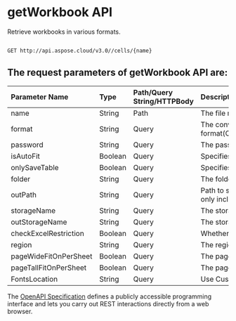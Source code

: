 # **getWorkbook API**

Retrieve workbooks in various formats. 

```bash

GET http://api.aspose.cloud/v3.0//cells/{name}

```

## The request parameters of **getWorkbook** API are: 

| Parameter Name | Type | Path/Query String/HTTPBody | Description | 
| :- | :- | :- |:- | 
|name|String|Path|The file name.|
|format|String|Query|The conversion format(CSV/XLS/HTML/MHTML/ODS/PDF/XML/TXT/TIFF/XLSB/XLSM/XLSX/XLTM/XLTX/XPS/PNG/JPG/JPEG/GIF/EMF/BMP/MD[Markdown]/Numbers).|
|password|String|Query|The password needed to open an Excel file.|
|isAutoFit|Boolean|Query|Specifies whether set workbook rows to be autofit.|
|onlySaveTable|Boolean|Query|Specifies whether only save table data.Only use pdf to excel.|
|folder|String|Query|The folder where the file is situated.|
|outPath|String|Query|Path to save the result. If it's a single file, the `outPath` should encompass both the filename and extension. In the case of multiple files, the `outPath` should only include the folder.|
|storageName|String|Query|The storage name where the file is situated.|
|outStorageName|String|Query|The storage name where the output file is situated.|
|checkExcelRestriction|Boolean|Query|Whether check restriction of excel file when user modify cells related objects.|
|region|String|Query|The regional settings for workbook.|
|pageWideFitOnPerSheet|Boolean|Query|The page wide fit on worksheet.|
|pageTallFitOnPerSheet|Boolean|Query|The page tall fit on worksheet.|
|FontsLocation|String|Query|Use Custom fonts.|


The [OpenAPI Specification](https://reference.aspose.cloud/cells/#/ConversionController/GetWorkbook) defines a publicly accessible programming interface and lets you carry out REST interactions directly from a web browser.
